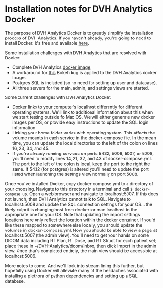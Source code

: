 # Installation notes for DVH Analytics Docker

The purpose of DVH Analytics Docker is to greatly simplify the installation process
of DVH Analytics. If you haven't already, you're going to need to install 
Docker. It's free and available [here](https://www.docker.com/community-edition).

Some installation challenges with DVH Analytics that are resolved with Docker:
* Complete DVH Analytics [docker image](https://hub.docker.com/r/cutright/dvh-analytics/).
* A workaround for [this](https://github.com/bokeh/bokeh/issues/7771) Bokeh bug is applied 
to the DVH Analytics docker image.
* Postgres SQL is included (so no need for setting up user and database).
* All three servers for the main, admin, and settings views are started.

Some current challenges with DVH Analytics Docker:
* Docker links to your computer's localhost differently for different operating systems. We'll link to 
additional information about this when we start testing outside fo Mac OS. We will either generate 
new docker images per OS, or provide easy instructions to update the SQL login information.
* Linking your home folder varies with operating system. This affects the volume mounts in each 
service in the docker-compose file. In the mean time, you can update the local directories to the left of the colon 
on lines 16, 23, 34, and 45.
* If you're already running services on ports 5432, 5006, 5007, or 5008, you'll need to modify lines 14, 21, 32, and 43 of 
docker-compose.yml. The port to the left of the colon is local, keep the port to the right the same. If 5432 (for postgres) is altered 
you'll need to update the port listed when launching the settings view normally on port 5008.

Once you've installed Docker, copy docker-compose.yml to a directory of your choosing. Navigate to this directory 
in a terminal and call `$ docker-compose up`. Open a web browser and navigate to localhost:5007.  If this does not 
launch, then DVH Analytics cannot talk to SQL.  Navigate to localhost:5008 and update the SQL connection settings 
for your OS... the likely culprit is changing host from docker.for.mac.localhost to the appropriate one for your OS. 
Note that updating the import settings locations here only reflect the location within the docker container. 
If you'd like these mapped to somewhere else locally, you should update the volumes in docker-compose.yml.
Now you should be able to view a page at localhost:5007 (the admin view). You'll need to get your hands on some DICOM data including 
RT Plan, RT Dose, and RT Struct for each patient set; place these in ~/DVH-Analytics/dicom/inbox, then click 
Import in the admin view.  Once that's completed entirely, the main view should be accessible at localhost:5006.

More notes to come. And we'll look into stream lining this further, but hopefully using Docker will alleviate 
many of the headaches associated with installing a plethora of python dependencies and setting up a SQL database.